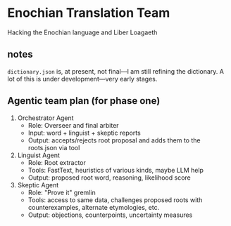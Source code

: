 # Enochian Translation Team
Hacking the Enochian language and Liber Loagaeth

## notes

`dictionary.json` is, at present, not final—I am still refining the dictionary. A lot of this is under development—very early stages.

## Agentic team plan (for phase one)

1. Orchestrator Agent
    - Role: Overseer and final arbiter
    - Input: word + linguist + skeptic reports
    - Output: accepts/rejects root proposal and adds them to the roots.json via tool
2. Linguist Agent
    - Role: Root extractor
    - Tools: FastText, heuristics of various kinds, maybe LLM help
    - Output: proposed root word, reasoning, likelihood score
3. Skeptic Agent
    - Role: "Prove it" gremlin
    - Tools: access to same data, challenges proposed roots with counterexamples, alternate etymologies, etc.
    - Output: objections, counterpoints, uncertainty measures
    